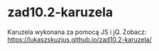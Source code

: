 # zad10.2-karuzela
Karuzela wykonana za pomocą JS i jQ.
Zobacz: https://lukaszskuzjus.github.io/zad10.2-karuzela/
